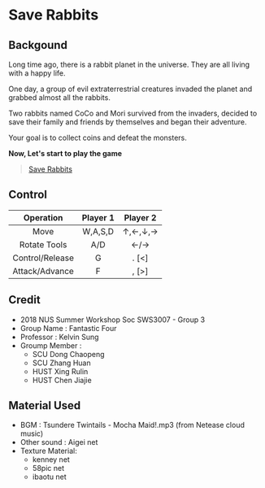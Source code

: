 # Save Rabbits

## Backgound
Long time ago, there is a rabbit planet in the universe. They are all living with a happy life.

One day, a group of evil extraterrestrial creatures invaded the planet and grabbed almost all the rabbits.

Two rabbits named CoCo and Mori survived from the     invaders, decided to save their family and friends by themselves and began their adventure. 

Your goal is to collect coins and defeat the monsters.

**Now, Let's start to play the game**

>[Save Rabbits](https://xjdkc.github.io/SaveRabbits)

## Control
| Operation       | Player 1   | Player 2   |
| :-------------: | :--------: | :--------: |
| Move            | W,A,S,D    | ↑,←,↓,→    |
| Rotate Tools    | A/D        | ←/→        |
| Control/Release | G          | . [<]      |
| Attack/Advance  | F          | , [>]      |

## Credit
* 2018 NUS Summer Workshop Soc SWS3007 - Group 3
* Group Name    : Fantastic Four
* Professor     : Kelvin Sung
* Groump Member :
    + SCU Dong Chaopeng
    + SCU Zhang Huan
    + HUST Xing  Rulin
    + HUST Chen Jiajie

## Material Used
* BGM : Tsundere Twintails - Mocha Maid!.mp3 (from Netease cloud music)
* Other sound : Aigei net
* Texture Material:
    + kenney net
    + 58pic net
    + ibaotu net
